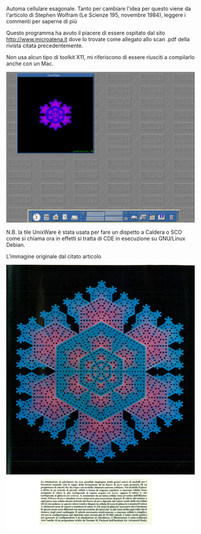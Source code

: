 Automa cellulare esagonale. Tanto per cambiare l'idea per questo
viene da l'articolo di Stephen Wolfram (Le Scienze 195, novembre 1984), leggere i commenti per saperne di più

Questo programma ha avuto il piacere di essere ospitato dal sito
http://www.microatena.it dove lo trovate come allegato allo scan
.pdf della rivista citata precedentemente.

Non usa alcun tipo di toolkit X11, mi riferiscono di essere riusciti
a compilarlo anche con un Mac.

![snowflake](https://github.com/MarcoVerpelli/Sorgenti-C/blob/master/snowflake/snowflake.png)

N.B. la tile UnixWare è stata usata per fare un dispetto a Caldera o SCO come si chiama ora
in effetti si tratta di CDE in esecuzione su GNU/Linux Debian.

L'immagine originale dal citato articolo

![Originale](https://github.com/MarcoVerpelli/Sorgenti-C/blob/master/snowflake/Originale.png)
